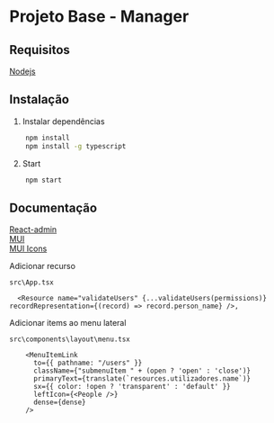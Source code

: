 # Projeto Base - Manager

## Requisitos

[Nodejs](https://nodejs.org/en)

## Instalação

1. Instalar dependências

```sh
    npm install
    npm install -g typescript
```

2. Start

```sh
    npm start
```

## Documentação

[React-admin](https://marmelab.com/react-admin/Readme.html)\
[MUI](https://mui.com/material-ui/getting-started/)\
[MUI Icons](https://mui.com/material-ui/material-icons/)

Adicionar recurso

`src\App.tsx`

```tsx
  <Resource name="validateUsers" {...validateUsers(permissions)} recordRepresentation={(record) => record.person_name} />,
```

Adicionar items ao menu lateral

`src\components\layout\menu.tsx`
```tsx
    <MenuItemLink
      to={{ pathname: "/users" }}
      className={"submenuItem " + (open ? 'open' : 'close')}
      primaryText={translate(`resources.utilizadores.name`)}
      sx={{ color: !open ? 'transparent' : 'default' }}
      leftIcon={<People />}
      dense={dense}
    />
```
